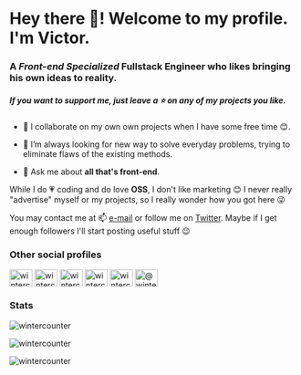 <h1 align="left">Hey there 👋! Welcome to my profile. I'm Victor.</h1>
<h3 align="left">A <em>Front-end Specialized</em> Fullstack Engineer who likes bringing his own ideas to reality.</h3>
<h5 align="left">If you want to support me, just leave a ⭐ on any of my projects you like.</h5>

- 👯 I collaborate on my own own projects when I have some free time 😊.

- 🤝 I’m always looking for new way to solve everyday problems, trying to eliminate flaws of the existing methods.

- 💬 Ask me about **all that's front-end**.

While I do 💗 coding and do love __OSS__, I don't like marketing 😊 I never really "advertise" myself or my projects, so I really wonder how you got here 😜

You may contact me at 📫 [e-mail](mailto:wintercounter@gmail.com) or follow me on [Twitter](https://twitter.com/wintercounter1). Maybe if I get enough followers I'll start posting useful stuff 😉

<h3 align="left">Other social profiles</h3>
<p align="left">
<a href="https://codepen.io/wintercounter" target="blank"><img align="center" src="https://cdn.jsdelivr.net/npm/simple-icons@3.0.1/icons/codepen.svg" alt="wintercounter" height="30" width="40" /></a>
<a href="https://dev.to/wintercounter" target="blank"><img align="center" src="https://cdn.jsdelivr.net/npm/simple-icons@3.0.1/icons/dev-dot-to.svg" alt="wintercounter" height="30" width="40" /></a>
<a href="https://twitter.com/wintercounter1" target="blank"><img align="center" src="https://cdn.jsdelivr.net/npm/simple-icons@3.0.1/icons/twitter.svg" alt="wintercounter1" height="30" width="40" /></a>
<a href="https://stackoverflow.com/users/499501/wintercounter" target="blank"><img align="center" src="https://cdn.jsdelivr.net/npm/simple-icons@3.0.1/icons/stackoverflow.svg" alt="wintercounter" height="30" width="40" /></a>
<a href="https://codesandbox.com/wintercounter" target="blank"><img align="center" src="https://cdn.jsdelivr.net/npm/simple-icons@3.0.1/icons/codesandbox.svg" alt="wintercounter" height="30" width="40" /></a>
<a href="https://medium.com/@wintercounter" target="blank"><img align="center" src="https://cdn.jsdelivr.net/npm/simple-icons@3.0.1/icons/medium.svg" alt="@wintercounter" height="30" width="40" /></a>
</p>

<h3 align="left">Stats</h3>

<p align="left"><img src="https://komarev.com/ghpvc/?username=wintercounter" alt="wintercounter" /></p>

<p align="left"><img align="center" src="https://github-readme-stats.vercel.app/api/top-langs/?username=wintercounter&layout=compact&theme=dracula" alt="wintercounter" /></p>

<p align="left"><img align="center" src="https://github-readme-stats.vercel.app/api?username=wintercounter&show_icons=true&count_private=true&theme=dracula" alt="wintercounter" /></p>

